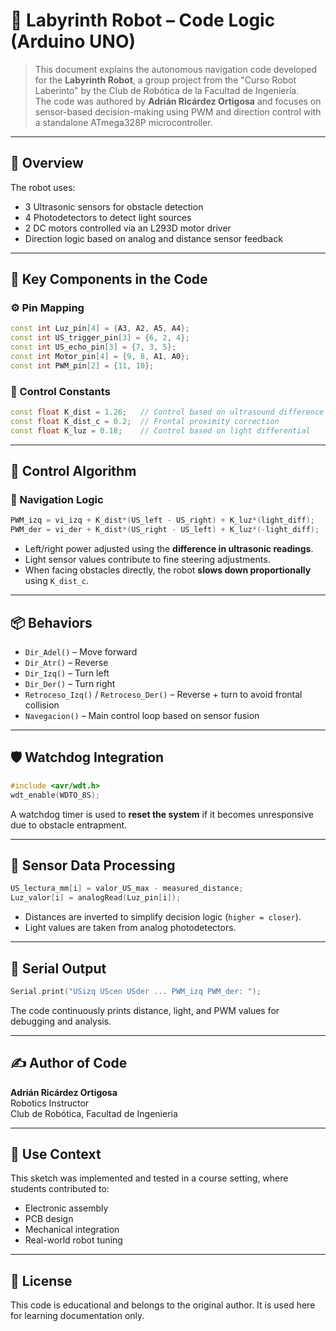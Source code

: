 # 🧠 Labyrinth Robot – Code Logic (Arduino UNO)

> This document explains the autonomous navigation code developed for the **Labyrinth Robot**, a group project from the "Curso Robot Laberinto" by the Club de Robótica de la Facultad de Ingeniería.  
> The code was authored by **Adrián Ricárdez Ortigosa** and focuses on sensor-based decision-making using PWM and direction control with a standalone ATmega328P microcontroller.

---

## 🚀 Overview

The robot uses:
- 3 Ultrasonic sensors for obstacle detection
- 4 Photodetectors to detect light sources
- 2 DC motors controlled via an L293D motor driver
- Direction logic based on analog and distance sensor feedback

---

## 🧩 Key Components in the Code

### ⚙️ Pin Mapping

```cpp
const int Luz_pin[4] = {A3, A2, A5, A4};
const int US_trigger_pin[3] = {6, 2, 4};
const int US_echo_pin[3] = {7, 3, 5};
const int Motor_pin[4] = {9, 8, A1, A0};
const int PWM_pin[2] = {11, 10};
```

### 🧠 Control Constants

```cpp
const float K_dist = 1.26;   // Control based on ultrasound difference
const float K_dist_c = 0.2;  // Frontal proximity correction
const float K_luz = 0.18;    // Control based on light differential
```

---

## 🧠 Control Algorithm

### 🔄 Navigation Logic

```cpp
PWM_izq = vi_izq + K_dist*(US_left - US_right) + K_luz*(light_diff);
PWM_der = vi_der + K_dist*(US_right - US_left) + K_luz*(-light_diff);
```

- Left/right power adjusted using the **difference in ultrasonic readings**.
- Light sensor values contribute to fine steering adjustments.
- When facing obstacles directly, the robot **slows down proportionally** using `K_dist_c`.

---

## 📦 Behaviors

- `Dir_Adel()` – Move forward
- `Dir_Atr()` – Reverse
- `Dir_Izq()` – Turn left
- `Dir_Der()` – Turn right
- `Retroceso_Izq()` / `Retroceso_Der()` – Reverse + turn to avoid frontal collision
- `Navegacion()` – Main control loop based on sensor fusion

---

## 🛡️ Watchdog Integration

```cpp
#include <avr/wdt.h>
wdt_enable(WDTO_8S);
```

A watchdog timer is used to **reset the system** if it becomes unresponsive due to obstacle entrapment.

---

## 🧪 Sensor Data Processing

```cpp
US_lectura_mm[i] = valor_US_max - measured_distance;
Luz_valor[i] = analogRead(Luz_pin[i]);
```

- Distances are inverted to simplify decision logic (`higher = closer`).
- Light values are taken from analog photodetectors.

---

## 🧾 Serial Output

```cpp
Serial.print("USizq UScen USder ... PWM_izq PWM_der: ");
```

The code continuously prints distance, light, and PWM values for debugging and analysis.

---

## ✍️ Author of Code

**Adrián Ricárdez Ortigosa**  
Robotics Instructor  
Club de Robótica, Facultad de Ingeniería

---

## 📘 Use Context

This sketch was implemented and tested in a course setting, where students contributed to:
- Electronic assembly
- PCB design
- Mechanical integration
- Real-world robot tuning

---

## 📜 License

This code is educational and belongs to the original author. It is used here for learning documentation only.

